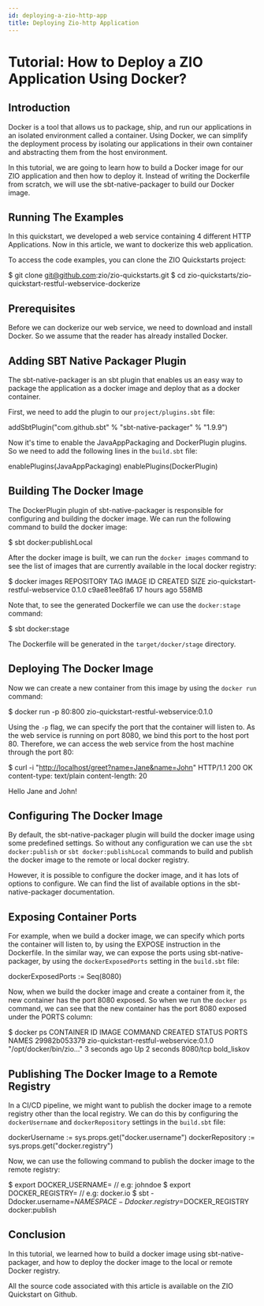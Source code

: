 ```yaml
---
id: deploying-a-zio-http-app
title: Deploying Zio-http Application
---
```


# Tutorial: How to Deploy a ZIO Application Using Docker?

## Introduction

Docker is a tool that allows us to package, ship, and run our applications in an isolated environment called a container. Using Docker, we can simplify the deployment process by isolating our applications in their own container and abstracting them from the host environment.

In this tutorial, we are going to learn how to build a Docker image for our ZIO application and then how to deploy it. Instead of writing the Dockerfile from scratch, we will use the sbt-native-packager to build our Docker image.

## Running The Examples

In this quickstart, we developed a web service containing 4 different HTTP Applications. Now in this article, we want to dockerize this web application.

To access the code examples, you can clone the ZIO Quickstarts project:

$ git clone <git@github.com>:zio/zio-quickstarts.git
$ cd zio-quickstarts/zio-quickstart-restful-webservice-dockerize

## Prerequisites

Before we can dockerize our web service, we need to download and install Docker. So we assume that the reader has already installed Docker.

## Adding SBT Native Packager Plugin

The sbt-native-packager is an sbt plugin that enables us an easy way to package the application as a docker image and deploy that as a docker container.

First, we need to add the plugin to our `project/plugins.sbt` file:

addSbtPlugin("com.github.sbt" % "sbt-native-packager" % "1.9.9")

Now it's time to enable the JavaAppPackaging and DockerPlugin plugins. So we need to add the following lines in the `build.sbt` file:

enablePlugins(JavaAppPackaging)
enablePlugins(DockerPlugin)

## Building The Docker Image

The DockerPlugin plugin of sbt-native-packager is responsible for configuring and building the docker image. We can run the following command to build the docker image:

$ sbt docker:publishLocal

After the docker image is built, we can run the `docker images` command to see the list of images that are currently available in the local docker registry:

$ docker images
REPOSITORY                          TAG     IMAGE ID       CREATED        SIZE
zio-quickstart-restful-webservice   0.1.0   c9ae81ee8fa6   17 hours ago   558MB

Note that, to see the generated Dockerfile we can use the `docker:stage` command:

$ sbt docker:stage

The Dockerfile will be generated in the `target/docker/stage` directory.

## Deploying The Docker Image

Now we can create a new container from this image by using the `docker run` command:

$ docker run -p 80:800 zio-quickstart-restful-webservice:0.1.0

Using the `-p` flag, we can specify the port that the container will listen to. As the web service is running on port 8080, we bind this port to the host port 80. Therefore, we can access the web service from the host machine through the port 80:

$ curl -i "<http://localhost/greet?name=Jane&name=John>"
HTTP/1.1 200 OK
content-type: text/plain
content-length: 20

Hello Jane and John!

## Configuring The Docker Image

By default, the sbt-native-packager plugin will build the docker image using some predefined settings. So without any configuration we can use the `sbt docker:publish` or `sbt docker:publishLocal` commands to build and publish the docker image to the remote or local docker registry.

However, it is possible to configure the docker image, and it has lots of options to configure. We can find the list of available options in the sbt-native-packager documentation.

## Exposing Container Ports

For example, when we build a docker image, we can specify which ports the container will listen to, by using the EXPOSE instruction in the Dockerfile. In the similar way, we can expose the ports using sbt-native-packager, by using the `dockerExposedPorts` setting in the `build.sbt` file:

dockerExposedPorts := Seq(8080)

Now, when we build the docker image and create a container from it, the new container has the port 8080 exposed. So when we run the `docker ps` command, we can see that the new container has the port 8080 exposed under the PORTS column:

$ docker ps
CONTAINER ID   IMAGE                                     COMMAND                  CREATED         STATUS         PORTS      NAMES
29982b053379   zio-quickstart-restful-webservice:0.1.0   "/opt/docker/bin/zio…"   3 seconds ago   Up 2 seconds   8080/tcp   bold_liskov

## Publishing The Docker Image to a Remote Registry

In a CI/CD pipeline, we might want to publish the docker image to a remote registry other than the local registry. We can do this by configuring the `dockerUsername` and `dockerRepository` settings in the `build.sbt` file:

dockerUsername := sys.props.get("docker.username")
dockerRepository := sys.props.get("docker.registry")

Now, we can use the following command to publish the docker image to the remote registry:

$ export DOCKER_USERNAME=<username>  // e.g: johndoe
$ export DOCKER_REGISTRY=<registry>  // e.g: docker.io
$ sbt -Ddocker.username=$NAMESPACE -Ddocker.registry=$DOCKER_REGISTRY docker:publish

## Conclusion

In this tutorial, we learned how to build a docker image using sbt-native-packager, and how to deploy the docker image to the local or remote Docker registry.

All the source code associated with this article is available on the ZIO Quickstart on Github.
